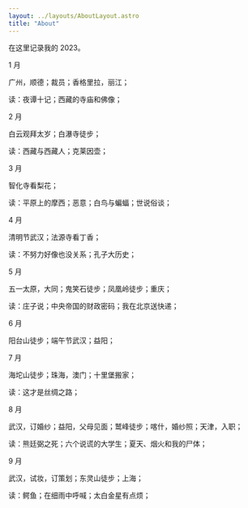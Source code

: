 ```yaml
---
layout: ../layouts/AboutLayout.astro
title: "About"
---
```


在这里记录我的 2023。

1 月

广州，顺德；裁员；香格里拉，丽江；

读：夜谭十记；西藏的寺庙和佛像；

2 月

白云观拜太岁；白瀑寺徒步；

读：西藏与西藏人；克莱因壶；

3 月

智化寺看梨花；

读：平原上的摩西；恶意；白鸟与蝙蝠；世说俗谈；

4 月

清明节武汉；法源寺看丁香；

读：不努力好像也没关系；孔子大历史；

5 月

五一太原，大同；鬼笑石徒步；凤凰岭徒步；重庆；

读：庄子说；中央帝国的财政密码；我在北京送快递；

6 月

阳台山徒步；端午节武汉；益阳；

7 月

海坨山徒步；珠海，澳门；十里堡搬家；

读：这才是丝绸之路；

8 月

武汉，订婚纱；益阳，父母见面；鹫峰徒步；喀什，婚纱照；天津，入职；

读：熊廷弼之死；六个说谎的大学生；夏天、烟火和我的尸体；

9 月

武汉，试妆，订策划；东灵山徒步；上海；

读：鳄鱼；在细雨中呼喊；太白金星有点烦；
